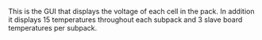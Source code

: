 This is the GUI that displays the voltage of each cell in the pack. In addition it displays 15 temperatures throughout each subpack and 3 slave board temperatures per subpack.

